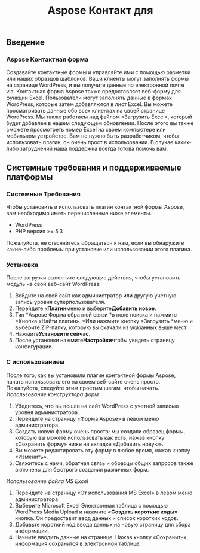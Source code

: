 ﻿---
title: Aspose Контакт для
second_title: Aspose Contact Form Documen
type: docs
url: /ru/aspose-contact-form/
description: Создавайте контактные формы и управляйте ими с помощью разметки или наших образцов шаблонов. Ваши клиенты могут заполнять формы на странице WordPress, и вы получите данные по электронной почте via. Контактная форма Aspose также предоставляет веб-форму для функции Excel. Пользователи могут заполнять данные в формах WordPress, которые затем добавляются в лист Excel. Вы можете просматривать данные обо всех клиентах на своей странице WordPress.
weight: 10
---
## **Введение**
### **Aspose Контактная форма**
Создавайте контактные формы и управляйте ими с помощью разметки или наших образцов шаблонов. Ваши клиенты могут заполнять формы на странице WordPress, и вы получите данные по электронной почте via. Контактная форма Aspose также предоставляет веб-форму для функции Excel. Пользователи могут заполнять данные в формах WordPress, которые затем добавляются в лист Excel. Вы можете просматривать данные обо всех клиентах на своей странице WordPress. Мы также работаем над файлом «Загрузить Excel», который будет добавлен в нашем следующем обновлении. После этого вы также сможете просмотреть номер Excel на своем компьютере или мобильном устройстве. Вам не нужно быть разработчиком, чтобы использовать плагин, он очень прост в использовании. В случае каких-либо затруднений наша поддержка всегда готова помочь вам.
## **Системные требования и поддерживаемые платформы**
### **Системные Требования**
Чтобы установить и использовать плагин контактной формы Aspose, вам необходимо иметь перечисленные ниже элементы.

- WordPress
- PHP версия >= 5.3

Пожалуйста, не стесняйтесь обращаться к нам, если вы обнаружите какие-либо проблемы при установке или использовании этого плагина.
### **Установка**
После загрузки выполните следующие действия, чтобы установить модуль на свой веб-сайт WordPress:

1. Войдите на свой сайт как администратор или другую учетную запись уровня суперпользователя.
1. Перейдите к**Плагин**меню и выберите**Добавить новое**.
1. Тип \*Aspose Форма обратной связи \*в поле поиска и нажмите \*Кнопка «Найти плагин». \*Или нажмите кнопку \*Загрузить \*меню и выберите ZIP-папку, которую вы скачали из указанных выше мест.
1. Нажмите**Установите сейчас**.
1. После установки нажмите**Настройки**чтобы увидеть страницу конфигурации.
### **С использованием**
После того, как вы установили плагин контактной формы Aspose, начать использовать его на своем веб-сайте очень просто. Пожалуйста, следуйте этим простым шагам, чтобы начать.
*Использование конструктора форм*
1. Убедитесь, что вы вошли на сайт WordPress с учетной записью уровня администратора.
1. Перейдите на страницу «Форма Aspose» в левом меню администратора.
1. Создать новую форму очень просто: мы создали образец формы, которую вы можете использовать как есть, нажав кнопку «Сохранить форму» ниже на вкладке «Добавить новую».
1. Вы можете редактировать эту форму в любое время, нажав кнопку «Изменить».
1. Свяжитесь с нами, обратная связь и образцы общих запросов также включены для быстрого создания различных форм.

*Использование файла MS Excel*
1. Перейдите на страницу «От использования MS Excel» в левом меню администратора.
1.  Выберите Microsoft Excel Электронная таблица с помощью WordPress Media Upload и нажмите<strong> «Создать короткие коды»</strong> кнопка. Он предоставит ввод данных и список коротких кодов.
1. Добавьте короткий код ввода данных на новую страницу для сбора информации.
1. Начните вводить данные на странице. Нажав кнопку «Сохранить», информация сохранится в электронной таблице.
